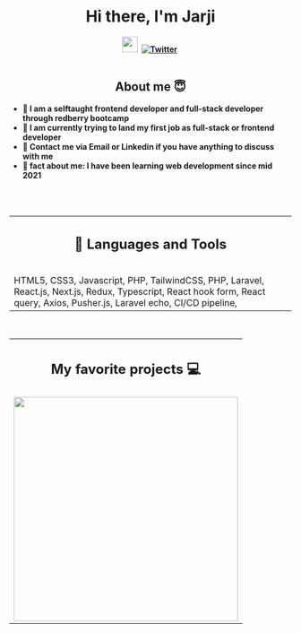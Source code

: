 <h1 align="center"><b>Hi there, I'm Jarji</h1>
<div align="center">
<a href="https://codepen.io/YuriDevAT"><img src="https://upload.wikimedia.org/wikipedia/commons/thumb/c/ca/LinkedIn_logo_initials.png/800px-LinkedIn_logo_initials.png" width="28px" height="28px"/></a>&nbsp;
<a href="https://twitter.com/AbuashviliJarji"><img src="https://img.shields.io/badge/Twitter-1DA1F2?style=for-the-badge&logo=twitter&logoColor=white" alt="Twitter" /></a>&nbsp;
</div>
  
<br />

<h2 align="center">About me 😇</h2>

- :raising_hand: I am a selftaught frontend developer and full-stack developer through redberry bootcamp
- :muscle: I am currently trying to land my first job as full-stack or frontend developer
- :speech_balloon: Contact me via Email or Linkedin if you have anything to discuss with me
- :ghost: fact about me: I have been learning web development since mid 2021
  
<br />

<br />

<table><tr><td valign="top" width="50%">

<h2 align="center"> 💼 Languages and Tools</h2>

<br />
<span>HTML5, </span>
<span>CSS3, </span>
<span>Javascript, </span>
<span>PHP, </span>
<span>TailwindCSS, </span>
<span>PHP, </span>
<span>Laravel, </span>
<span>React.js, </span>
<span>Next.js, </span>
<span>Redux, </span>
<span>Typescript, </span>
<span>React hook form, </span>
<span>React query, </span>
<span>Axios, </span>
<span>Pusher.js, </span>
<span>Laravel echo, </span>
<span>CI/CD pipeline, </span>

</td></tr></table> 

<br />

<table align="center">
  <tr>
    <td valign="top" width="100%">
      <h2 align="center">My favorite projects 💻</h2>
    </td>
  </tr>
  <tr>
    <td valign="top" halign="center" width="100%">
       <a href="https://epic-movie-quotes.jarjia.redberryinternship.ge/">
         <img width="400" src="https://github.com/the-collab-lab/tcl-19-smart-shopping-list/blob/main/public/Thumbnail.png" />
       </a>
     </td>
  </tr>
</table>

